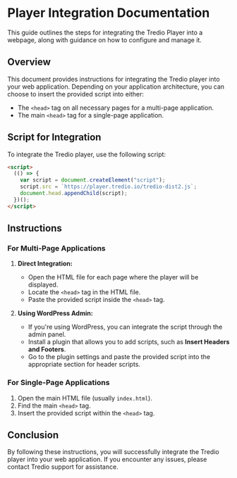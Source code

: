 # Player Integration Documentation

This guide outlines the steps for integrating the Tredio Player into a webpage, along with guidance on how to configure and manage it.

## Overview
This document provides instructions for integrating the Tredio player into your web application. Depending on your application architecture, you can choose to insert the provided script into either:

- The `<head>` tag on all necessary pages for a multi-page application.
- The main `<head>` tag for a single-page application.

## Script for Integration
To integrate the Tredio player, use the following script:

```html
<script>
  (() => {
    var script = document.createElement("script");
    script.src = `https://player.tredio.io/tredio-dist2.js`;
    document.head.appendChild(script);
  })();
</script>
```

## Instructions

### For Multi-Page Applications
1. **Direct Integration:**
   - Open the HTML file for each page where the player will be displayed.
   - Locate the `<head>` tag in the HTML file.
   - Paste the provided script inside the `<head>` tag.

2. **Using WordPress Admin:**
   - If you're using WordPress, you can integrate the script through the admin panel.
   - Install a plugin that allows you to add scripts, such as **Insert Headers and Footers**.
   - Go to the plugin settings and paste the provided script into the appropriate section for header scripts.

### For Single-Page Applications
1. Open the main HTML file (usually `index.html`).
2. Find the main `<head>` tag.
3. Insert the provided script within the `<head>` tag.

## Conclusion
By following these instructions, you will successfully integrate the Tredio player into your web application. If you encounter any issues, please contact Tredio support for assistance.
